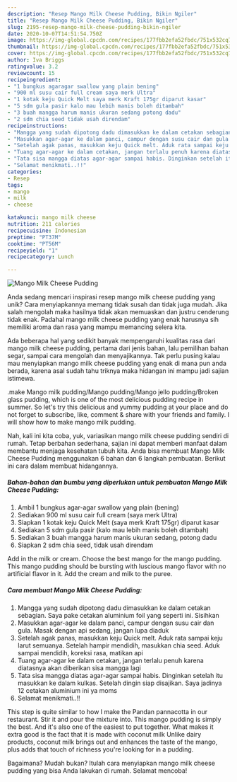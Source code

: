 ```yaml
---
description: "Resep Mango Milk Cheese Pudding, Bikin Ngiler"
title: "Resep Mango Milk Cheese Pudding, Bikin Ngiler"
slug: 2195-resep-mango-milk-cheese-pudding-bikin-ngiler
date: 2020-10-07T14:51:54.750Z
image: https://img-global.cpcdn.com/recipes/177fbb2efa52fbdc/751x532cq70/mango-milk-cheese-pudding-foto-resep-utama.jpg
thumbnail: https://img-global.cpcdn.com/recipes/177fbb2efa52fbdc/751x532cq70/mango-milk-cheese-pudding-foto-resep-utama.jpg
cover: https://img-global.cpcdn.com/recipes/177fbb2efa52fbdc/751x532cq70/mango-milk-cheese-pudding-foto-resep-utama.jpg
author: Iva Briggs
ratingvalue: 3.2
reviewcount: 15
recipeingredient:
- "1 bungkus agaragar swallow yang plain bening"
- "900 ml susu cair full cream saya merk Ultra"
- "1 kotak keju Quick Melt saya merk Kraft 175gr diparut kasar"
- "5 sdm gula pasir kalo mau lebih manis boleh ditambah"
- "3 buah mangga harum manis ukuran sedang potong dadu"
- "2 sdm chia seed tidak usah direndam"
recipeinstructions:
- "Mangga yang sudah dipotong dadu dimasukkan ke dalam cetakan sebagian. Saya pake cetakan aluminium foil yang seperti ini. Sisihkan"
- "Masukkan agar-agar ke dalam panci, campur dengan susu cair dan gula. Masak dengan api sedang, jangan lupa diaduk"
- "Setelah agak panas, masukkan keju Quick melt. Aduk rata sampai keju larut semuanya. Setelah hampir mendidih, masukkan chia seed. Aduk sampai mendidih, koreksi rasa, matikan api"
- "Tuang agar-agar ke dalam cetakan, jangan terlalu penuh karena diatasnya akan diberikan sisa mangga lagi"
- "Tata sisa mangga diatas agar-agar sampai habis. Dinginkan setelah itu masukkan ke dalam kulkas. Setelah dingin siap disajikan. Saya jadinya 12 cetakan aluminium ini ya moms"
- "Selamat menikmati..!!"
categories:
- Resep
tags:
- mango
- milk
- cheese

katakunci: mango milk cheese 
nutrition: 211 calories
recipecuisine: Indonesian
preptime: "PT37M"
cooktime: "PT56M"
recipeyield: "1"
recipecategory: Lunch

---
```



![Mango Milk Cheese Pudding](https://img-global.cpcdn.com/recipes/177fbb2efa52fbdc/751x532cq70/mango-milk-cheese-pudding-foto-resep-utama.jpg)

Anda sedang mencari inspirasi resep mango milk cheese pudding yang unik? Cara menyiapkannya memang tidak susah dan tidak juga mudah. Jika salah mengolah maka hasilnya tidak akan memuaskan dan justru cenderung tidak enak. Padahal mango milk cheese pudding yang enak harusnya sih memiliki aroma dan rasa yang mampu memancing selera kita.

Ada beberapa hal yang sedikit banyak mempengaruhi kualitas rasa dari mango milk cheese pudding, pertama dari jenis bahan, lalu pemilihan bahan segar, sampai cara mengolah dan menyajikannya. Tak perlu pusing kalau mau menyiapkan mango milk cheese pudding yang enak di mana pun anda berada, karena asal sudah tahu triknya maka hidangan ini mampu jadi sajian istimewa.

.make Mango milk pudding/Mango pudding/Mango jello pudding/Broken glass pudding, which is one of the most delicious pudding recipe in summer. So let&#39;s try this delicious and yummy pudding at your place and do not forget to subscribe, like, comment &amp; share with your friends and family. I will show how to make mango milk pudding.


Nah, kali ini kita coba, yuk, variasikan mango milk cheese pudding sendiri di rumah. Tetap berbahan sederhana, sajian ini dapat memberi manfaat dalam membantu menjaga kesehatan tubuh kita. Anda bisa membuat Mango Milk Cheese Pudding menggunakan 6 bahan dan 6 langkah pembuatan. Berikut ini cara dalam membuat hidangannya.

<!--inarticleads1-->

##### Bahan-bahan dan bumbu yang diperlukan untuk pembuatan Mango Milk Cheese Pudding:

1. Ambil 1 bungkus agar-agar swallow yang plain (bening)
1. Sediakan 900 ml susu cair full cream (saya merk Ultra)
1. Siapkan 1 kotak keju Quick Melt (saya merk Kraft 175gr) diparut kasar
1. Sediakan 5 sdm gula pasir (kalo mau lebih manis boleh ditambah)
1. Sediakan 3 buah mangga harum manis ukuran sedang, potong dadu
1. Siapkan 2 sdm chia seed, tidak usah direndam


Add in the milk or cream. Choose the best mango for the mango pudding. This mango pudding should be bursting with luscious mango flavor with no artificial flavor in it. Add the cream and milk to the puree. 

<!--inarticleads2-->

##### Cara membuat Mango Milk Cheese Pudding:

1. Mangga yang sudah dipotong dadu dimasukkan ke dalam cetakan sebagian. Saya pake cetakan aluminium foil yang seperti ini. Sisihkan
1. Masukkan agar-agar ke dalam panci, campur dengan susu cair dan gula. Masak dengan api sedang, jangan lupa diaduk
1. Setelah agak panas, masukkan keju Quick melt. Aduk rata sampai keju larut semuanya. Setelah hampir mendidih, masukkan chia seed. Aduk sampai mendidih, koreksi rasa, matikan api
1. Tuang agar-agar ke dalam cetakan, jangan terlalu penuh karena diatasnya akan diberikan sisa mangga lagi
1. Tata sisa mangga diatas agar-agar sampai habis. Dinginkan setelah itu masukkan ke dalam kulkas. Setelah dingin siap disajikan. Saya jadinya 12 cetakan aluminium ini ya moms
1. Selamat menikmati..!!


This step is quite similar to how I make the Pandan pannacotta in our restaurant. Stir it and pour the mixture into. This mango pudding is simply the best. And it&#39;s also one of the easiest to put together. What makes it extra good is the fact that it is made with coconut milk Unlike dairy products, coconut milk brings out and enhances the taste of the mango, plus adds that touch of richness you&#39;re looking for in a pudding. 

Bagaimana? Mudah bukan? Itulah cara menyiapkan mango milk cheese pudding yang bisa Anda lakukan di rumah. Selamat mencoba!
